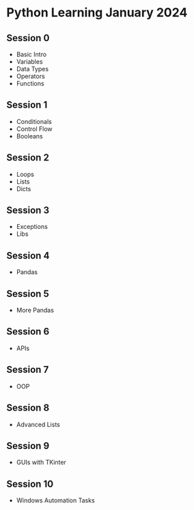 # Python Learning January 2024

## Session 0
 - Basic Intro
 - Variables
 - Data Types
 - Operators
 - Functions

## Session 1
- Conditionals
- Control Flow
- Booleans

## Session 2
- Loops
- Lists
- Dicts

## Session 3
- Exceptions
- Libs

## Session 4
- Pandas

## Session 5
- More Pandas
  
## Session 6
- APIs
  
## Session 7
- OOP

## Session 8
- Advanced Lists

## Session 9
- GUIs with TKinter

## Session 10
- Windows Automation Tasks
